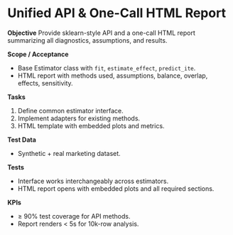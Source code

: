 # Unified API & One-Call HTML Report

**Objective**
Provide sklearn-style API and a one-call HTML report summarizing all diagnostics, assumptions, and results.

**Scope / Acceptance**
- Base Estimator class with `fit`, `estimate_effect`, `predict_ite`.
- HTML report with methods used, assumptions, balance, overlap, effects, sensitivity.

**Tasks**
1. Define common estimator interface.
2. Implement adapters for existing methods.
3. HTML template with embedded plots and metrics.

**Test Data**
- Synthetic + real marketing dataset.

**Tests**
- Interface works interchangeably across estimators.
- HTML report opens with embedded plots and all required sections.

**KPIs**
- ≥ 90% test coverage for API methods.
- Report renders < 5s for 10k-row analysis.
